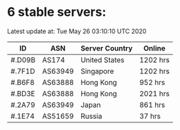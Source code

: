 # 6 stable servers:

Latest update at: Tue May 26 03:10:10 UTC 2020

| ID | ASN | Server Country | Online |
| -- | --- | -------------- | ------ |
| #.D09B | AS174 | United States | 1202 hrs |
| #.7F1D | AS63949 | Singapore | 1202 hrs |
| #.B6F8 | AS63888 | Hong Kong | 952 hrs |
| #.BD3E | AS63888 | Hong Kong | 2021 hrs |
| #.2A79 | AS63949 | Japan | 861 hrs |
| #.1E74 | AS51659 | Russia | 37 hrs |

